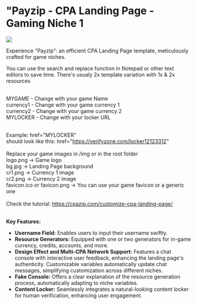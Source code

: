 # "Payzip - CPA Landing Page - Gaming Niche 1

<img src="https://github.com/cpacreators/cpa-landing-page-gaming-niche-1/assets/60578014/9699be60-75a6-4c82-b00b-b26d8caaeb5d"/>
<br>

Experience "Payzip": an efficient CPA Landing Page template, meticulously crafted for game niches. 

You can use the search and replace function in Notepad or other text editors to save time.
There's usualy 2x template variation with 1x & 2x resources

<br>
MYGAME - Change with your game Name
<br>
currency1 - Change with your game currency 1
<br>
currency2 - Change with your game currency 2
<br>
MYLOCKER - Change with your locker URL
<br>
<br>

Example:
href="MYLOCKER"
<br>
should look like this:
href="https://verifyzone.com/locker12123312"
<br>
<br>
Replace your game images in /img or in the root folder
<br>
logo.png -> Game logo
<br>
bg.jpg -> Landing Page background
<br>
cr1.png -> Currency 1 image
<br>
cr2.png -> Currency 2 image
<br>
favicon.ico or favicon.png -> You can use your game favicon or a generic one
<br>
<br>
Check the tutorial: 
https://cpazip.com/customize-cpa-landing-page/
<br>
<br>

**Key Features:**

-   **Username Field:**  Enables users to input their username swiftly.
-   **Resource Generators:**  Equipped with one or two generators for in-game currency, credits, accounts, and more.
-   **Design Effect and Multi-CPA Network Support:**  Features a chat console with interactive user feedback, enhancing the landing page's authenticity. Customizable variables automatically update chat messages, simplifying customization across different niches.
-   **Fake Console:**  Offers a clear explanation of the resource generation process, automatically adapting to niche variables.
-   **Content Locker:**  Seamlessly integrates a natural-looking content locker for human verification, enhancing user engagement.

